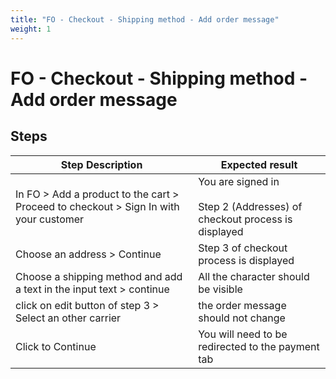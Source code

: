 ```yaml
---
title: "FO - Checkout - Shipping method - Add order message"
weight: 1
---
```


# FO - Checkout - Shipping method - Add order message
## Steps
| Step Description | Expected result |
| ----- | ----- |
| In FO > Add a product to the cart > Proceed to checkout > Sign In with your customer | You are signed in<br><br>Step 2 (Addresses) of checkout process is displayed |
| Choose an address > Continue | Step 3 of checkout process is displayed |
| Choose a shipping method and add a text in the input text > continue | All the character should be visible |
| click on edit button of step 3 > Select an other carrier | the order message should not change |
| Click to Continue | You will need to be redirected to the payment tab |
